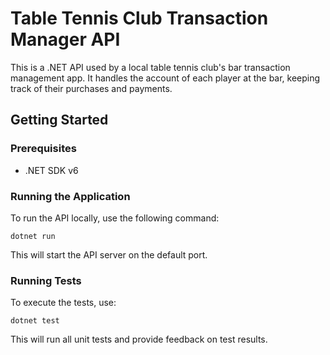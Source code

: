 # Table Tennis Club Transaction Manager API

This is a .NET API used by a local table tennis club's bar transaction management app. It handles the account of each player at the bar, keeping track of their purchases and payments.

## Getting Started

### Prerequisites
- .NET SDK v6
  
### Running the Application

To run the API locally, use the following command:

```dotnet run```

This will start the API server on the default port.

### Running Tests

To execute the tests, use:

```dotnet test```

This will run all unit tests and provide feedback on test results.
